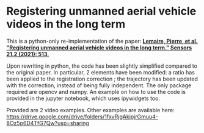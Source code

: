 # Registering unmanned aerial vehicle videos in the long term

This is a python-only re-implementation of the paper:
[**Lemaire, Pierre, et al. "Registering unmanned aerial vehicle videos in the long term." Sensors 21.2 (2021): 513.**](https://www.mdpi.com/1424-8220/21/2/513)

Upon rewriting in python, the code has been slightly simplified compared to the original paper. In particular, 2 elements have been modified: a ratio has been applied to the registration correction ; the trajectory has been updated with the correction, instead of being fully independent.
The only package required are opencv and numpy. An example on how to use the code is provided in the jupyter notebook, which uses ipywidgets too.

Provided are 2 video examples. Other examples are available here:
https://drive.google.com/drive/folders/1fxvRjgAkipjrGmuu4-8Oz5p6D4TfG7Qw?usp=sharing
